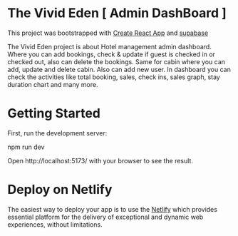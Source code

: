 # The Vivid Eden [ Admin DashBoard ]

This project was bootstrapped with [Create React App](https://github.com/facebook/create-react-app) and [supabase](https://supabase.com/)

The Vivid Eden project is about Hotel management admin dashboard. Where you can add bookings, check & update if guest is checked in or checked out, also can delete the bookings. Same for cabin where you can add, update and delete cabin. Also can add new user. In dashboard you can check the activities like total booking, sales, check ins, sales graph, stay duration chart and many more.

# Getting Started

First, run the development server:

npm run dev

Open http://localhost:5173/ with your browser to see the result.

# Deploy on Netlify

The easiest way to deploy your app is to use the [Netlify](https://www.netlify.com/) which provides essential platform for the delivery of exceptional and dynamic web experiences, without limitations.
